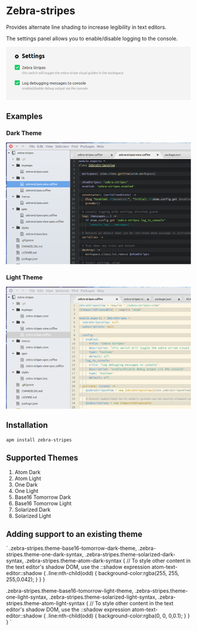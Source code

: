 # Zebra-stripes

Provides alternate line shading to increase legibility in text editors.

The settings panel allows you to enable/disable logging to the console.

![Settings](https://github.com/prodigic/zebra-stripes/blob/master/zebra-stripes-settings.png)

## Examples

### Dark Theme
![Preview dark theme](https://github.com/prodigic/zebra-stripes/blob/master/zebra-stripes-dark-theme.png)

### Light Theme
![Preview light theme](https://github.com/prodigic/zebra-stripes/blob/master/zebra-stripes-light-theme.png)

## Installation
`
apm install zebra-stripes
`

## Supported Themes

1. Atom Dark
2. Atom Light
3. One Dark
4. One Light
5. Base16 Tomorrow Dark
6. Base16 Tomorrow Light
7. Solarized Dark
8. Solarized Light


## Adding support to an existing theme
`
.zebra-stripes.theme-base16-tomorrow-dark-theme,
.zebra-stripes.theme-one-dark-syntax,
.zebra-stripes.theme-solarized-dark-syntax,
.zebra-stripes.theme-atom-dark-syntax  {
  // To style other content in the text editor's shadow DOM, use the ::shadow expression
  atom-text-editor::shadow {
    .line:nth-child(odd) {
      background-color:rgba(255, 255, 255,0.042);
    }
  }
}

.zebra-stripes.theme-base16-tomorrow-light-theme,
.zebra-stripes.theme-one-light-syntax,
.zebra-stripes.theme-solarized-light-syntax,
.zebra-stripes.theme-atom-light-syntax  {
  // To style other content in the text editor's shadow DOM, use the ::shadow expression
  atom-text-editor::shadow {
    .line:nth-child(odd) {
      background-color:rgba(0, 0, 0,0.1);
    }
  }
}
`
